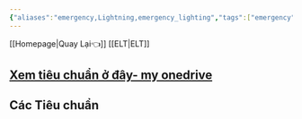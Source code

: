 ```yaml
---
{"aliases":"emergency,Lightning,emergency_lighting","tags":["emergency","Lightning","emergency_lighting"],"Related":["ELT"],"date":null,"URL":null,"Author":null,"dg-publish":true,"permalink":"/Electric Engineer/Hệ thống chiếu sáng khẩn cấp/","dgPassFrontmatter":true,"noteIcon":"2","created":"2023-12-26T16:08:58.526+07:00","updated":"2023-12-27T17:18:33.209+07:00"}
---
```



[[Homepage\|Quay Lại👈]] [[ELT\|ELT]] 


## [Xem tiêu chuẩn ở đây- my onedrive ](https://onedrive.live.com/?id=5789757131C7DAFA%21107265&cid=5789757131C7DAFA)


## Các Tiêu chuẩn 
